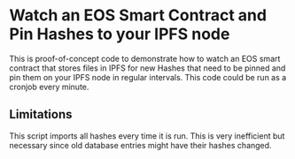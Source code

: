 # Watch an EOS Smart Contract and Pin Hashes to your IPFS node

This is proof-of-concept code to demonstrate how to watch an EOS smart contract that stores files in IPFS for new Hashes that need to be pinned and pin them on your IPFS node in regular intervals. This code could be run as a cronjob every minute.

## Limitations
This script imports all hashes every time it is run. This is very inefficient but necessary since old database entries might have their hashes changed.
